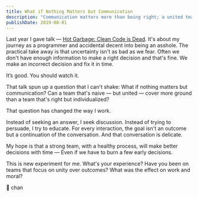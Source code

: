 ```yaml
---
title: What if Nothing Matters but Communication
description: "Communication matters more than being right; a united team can achieve more than an individualized one. Focus on discussion, education, and ongoing conversation."
publishDate: 2019-08-01
---
```


Last year I gave talk — [Hot Garbage: Clean Code is Dead](https://www.youtube.com/watch?v=-NP_upexPFg).
It's about my journey as a programmer and accidental decent into being an asshole.
The practical take away is that uncertainty isn't as bad as we fear.
Often we don't have enough information to make a right decision and that's fine.
We make an incorrect decision and fix it in time.

It’s good. You should watch it.

That talk spun up a question that I can't shake:
What if nothing matters but communication?
Can a team that's naive — but united — cover more ground than a team that's right but individualized?

That question has changed the way I work.

Instead of seeking an answer, I seek discussion.
Instead of trying to persuade, I try to educate.
For every interaction, the goal isn't an outcome but a continuation of the conversation.
And that conversation is delicate.

My hope is that a strong team, with a healthy process, will make better decisions with time —
Even if we have to burn a few early decisions.

This is new experiment for me.
What's your experience?
Have you been on teams that focus on unity over outcomes?
What was the effect on work and moral?

🤔 chan
